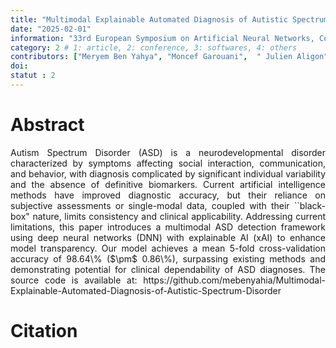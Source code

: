 ```yaml
---
title: "Multimodal Explainable Automated Diagnosis of Autistic Spectrum Disorder"
date: "2025-02-01"
information: "33rd European Symposium on Artificial Neural Networks, Computational Intelligence and Machine Learning(ESANN 2025)"
category: 2 # 1: article, 2: conference, 3: softwares, 4: others
contributors: ["Meryem Ben Yahya", "Moncef Garouani",  " Julien Aligon"]
doi:
statut : 2
---
```


# Abstract
<p style='text-align: justify;'>
Autism Spectrum Disorder (ASD) is a neurodevelopmental disorder characterized by symptoms affecting social interaction, communication, and behavior, with diagnosis complicated by significant individual variability and the absence of definitive biomarkers. Current artificial intelligence methods have improved diagnostic accuracy, but their reliance on subjective assessments or single-modal data, coupled with their ``black-box" nature, limits consistency and clinical applicability. Addressing current limitations, this paper introduces a multimodal ASD detection framework using deep neural networks (DNN) with explainable AI (xAI) to enhance model transparency. Our model achieves a mean 5-fold cross-validation accuracy of 98.64\% ($\pm$ 0.86\%), surpassing existing methods and demonstrating potential for clinical dependability of ASD diagnoses. The source code is available at: https://github.com/mebenyahia/Multimodal-Explainable-Automated-Diagnosis-of-Autistic-Spectrum-Disorder
 
 
# Citation

```


```
